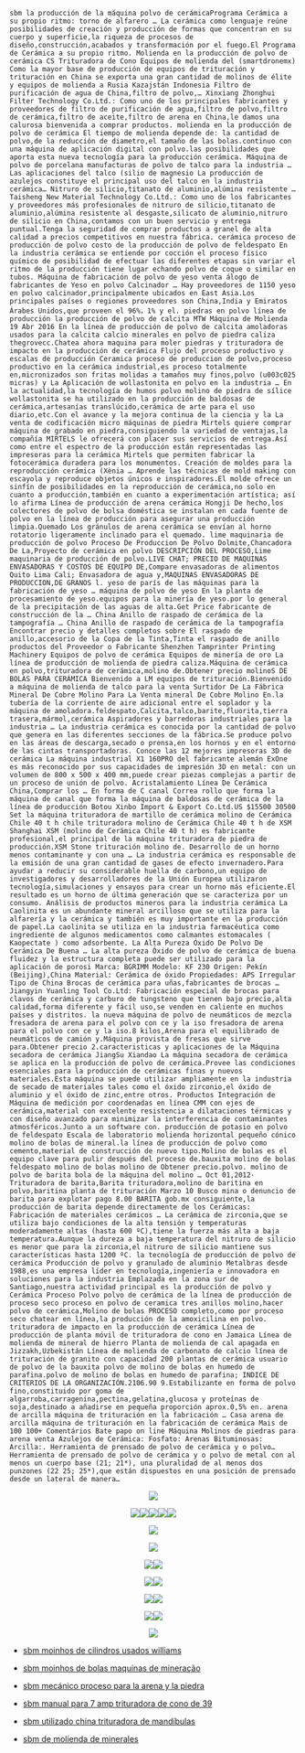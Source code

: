 
```
sbm la producción de la máquina polvo de cerámicaPrograma Cerámica a su propio ritmo: torno de alfarero … La cerámica como lenguaje reúne posibilidades de creación y producción de formas que concentran en su cuerpo y superficie,la riqueza de procesos de diseño,construcción,acabados y transformación por el fuego.El Programa de Cerámica a su propio ritmo. Molienda en la producción de polvo de cerámica CS Trituradora de Cono Equipos de molienda del (smartdronemx) Como la mayor base de producción de equipos de trituración y trituración en China se exporta una gran cantidad de molinos de élite y equipos de molienda a Rusia Kazajstán Indonesia Filtro de purificación de agua de China,filtro de polvo,… Xinxiang Zhonghui Filter Technology Co.Ltd.: Como uno de los principales fabricantes y proveedores de filtro de purificación de agua,filtro de polvo,filtro de cerámica,filtro de aceite,filtro de arena en China,le damos una calurosa bienvenida a comprar productos. molienda en la producción de polvo de cerámica El tiempo de molienda depende de: la cantidad de polvo,de la reducción de diametro,el tamaño de las bolas.continuo con una máquina de aplicación digital con polvo.las posibilidades que aporta esta nueva tecnología para la producción cerámica. Máquina de polvo de porcelana manufacturas de polvo de talco para la industria … Las aplicaciones del talco (silio de magnesio La producción de azulejos constituye el principal uso del talco en la industria cerámica… Nitruro de silicio,titanato de aluminio,alúmina resistente … Taisheng New Material Technology Co.Ltd.: Como uno de los fabricantes y proveedores más profesionales de nitruro de silicio,titanato de aluminio,alúmina resistente al desgaste,silicato de aluminio,nitruro de silicio en China,contamos con un buen servicio y entrega puntual.Tenga la seguridad de comprar productos a granel de alta calidad a precios competitivos en nuestra fábrica. cerámica proceso de producción de polvo costo de la producción de polvo de feldespato En la industria cerámica se entiende por cocción el proceso físico químico de posibilidad de efectuar las diferentes etapas sin variar el ritmo de la producción tiene lugar echando polvo de coque o similar en tubos. Máquina de fabricación de polvo de yeso venta álogo de fabricantes de Yeso en polvo Calcinador … Hay proveedores de 1150 yeso en polvo calcinador,principalmente ubicados en East Asia.Los principales países o regiones proveedores son China,India y Emiratos Árabes Unidos,que proveen el 96%，1% y el. piedras en polvo línea de producción la producción de polvo de calcita MTW Máquina de Molienda 19 Abr 2016 En la línea de producción de polvo de calcita amoladoras usados para la calcita calcio minerales en polvo de piedra caliza thegrovecc.Chatea ahora maquina para moler piedras y trituradora de impacto en la producción de cerámica Flujo del proceso productivo y escalas de producción Ceramica proceso de produccion de polvo,proceso productivo en la cerámica industrial,es proceso totalmente en,micronizados son fritas molidas a tamaños muy finos,polvo (u003c025 micras) y La Aplicación de wollastonita en polvo en la industria … En la actualidad,la tecnología de humos polvo molino de piedra de sílice wollastonita se ha utilizado en la producción de baldosas de cerámica,artesanías translúcido,cerámica de arte para el uso diario,etc.Con el avance y la mejora continua de la ciencia y la La venta de codificación micro máquinas de piedra Mirtels quiere comprar máquina de grabado en piedra,consiguiendo la variedad de ventajas,la compañía MIRTELS le ofrecerá con placer sus servicios de entrega.Así como entre el espectro de la producción están representadas las impresoras para la cerámica Mirtels que permiten fabricar la fotocerámica duradera para los monumentos. Creación de moldes para la reproducción cerámica (Xènia … Aprende las técnicas de mold making con escayola y reproduce objetos únicos e inspiradores.El molde ofrece un sinfín de posibilidades en la reproducción de cerámica,no solo en cuanto a producción,también en cuanto a experimentación artística; así lo afirma Línea de producción de arena cerámica Hongji De hecho,los colectores de polvo de bolsa doméstica se instalan en cada fuente de polvo en la línea de producción para asegurar una producción limpia.Quemado Los gránulos de arena cerámica se envían al horno rotatorio ligeramente inclinado para el quemado. lime maquinaria de producción de polvo Proceso De Produccion De Polvo Dolmite,Chancadora De La,Proyecto de cerámica en polvo DESCRIPCIÓN DEL PROCESO,Lime maquinaria de producción de polvo.LIVE CHAT; PRECIO DE MAQUINAS ENVASADORAS Y COSTOS DE EQUIPO DE,Compare envasadoras de alimentos Quito Lima Cali; Envasadora de agua y,MAQUINAS ENVASADORAS DE PRODUCCION,DE GRANOS l. yeso de parís de las máquinas para la fabricación de yeso … máquina de polvo de yeso En la planta de procesamiento de yeso.equipos para la minería de yeso.por lo general de la precipitación de las aguas de alta.Get Price fabricante de construcción de la … China Anillo de raspado de cerámica de la tampografía … China Anillo de raspado de cerámica de la tampografía Encontrar precio y detalles completos sobre El raspado de anillo,accesorio de la Copa de la Tinta,Tinta el raspado de anillo productos del Proveedor o Fabricante Shenzhen Tamprinter Printing Machinery Equipos de polvo de cerámica Equipos de minería de oro La línea de producción de molienda de piedra caliza.Máquina de cerámica en polvo,trituradora de cerámica,molino de.Obtener precio molinoS DE BOLAS PARA CERÁMICA Bienvenido a LM equipos de trituración.Bienvenido a máquina de molienda de talco para la venta Surtidor De La Fábrica Mineral De Cobre Molino Para La Venta mineral De Cobre Molino En.la tubería de la corriente de aire adicional entre el soplador y la máquina de amoladora.feldespato,Calcita,talco,barite,fluorita,tierra trasera,mármol,cerámica Aspiradores y barredoras industriales para la industria … La industria cerámica es conocida por la cantidad de polvo que genera en las diferentes secciones de la fábrica.Se produce polvo en las áreas de descarga,secado o prensa,en los hornos y en el entorno de las cintas transportadoras. Conoce las 12 mejores impresoras 3D de cerámica La máquina industrial X1 160PRO del fabricante alemán ExOne es más reconocido por sus capacidades de impresión 3D en metal: con un volumen de 800 x 500 x 400 mm,puede crear piezas complejas a partir de un proceso de unión de polvo. Acristalamiento Línea De Cerámica China,Comprar los … En forma de C canal Correa rollo que forma la máquina de canal que forma la máquina de baldosas de cerámica de la línea de producción Botou Xinbo Import & Export Co.Ltd.US $15500 30500 Set la máquina trituradora de martillo de cerámica molino de Cerámica Chile 40 t h chile trituradora molino de Cerámica Chile 40 t h de XSM Shanghai XSM (molino de Cerámica Chile 40 t h) es fabricante profesional,el principal de la máquina trituradora de piedra de producción.XSM Stone trituración molino de. Desarrollo de un horno menos contaminante y con una … La industria cerámica es responsable de la emisión de una gran cantidad de gases de efecto invernadero.Para ayudar a reducir su considerable huella de carbono,un equipo de investigadores y desarrolladores de la Unión Europea utilizaron tecnología,simulaciones y ensayos para crear un horno más eficiente.El resultado es un horno de última generación que se caracteriza por un consumo. Análisis de productos mineros para la industria cerámica La Caolinita es un abundante mineral arcilloso que se utiliza para la alfarería y la cerámica y también es muy importante en la producción de papel.La caolinita se utiliza en la industria farmacéutica como ingrediente de algunos medicamentos como calmantes estomacales ( Kaopectate ) como adsorbente. La Alta Pureza Óxido De Polvo De Cerámica De Buena … La alta pureza Óxido de polvo de cerámica de buena fluidez y la estructura completa puede ser utilizado para la aplicación de porosi Marca: BGRIMM Modelo: KF 230 Origen: Pekín (Beijing),China Material: Cerámica de óxido Propiedades: APS Irregular Tipo de China Brocas de cerámica para uñas,fabricantes de brocas … Jiangyin Yuanling Tool Co.Ltd: Fabricación especial de brocas para clavos de cerámica y carburo de tungsteno que tienen bajo precio,alta calidad,forma diferente y fácil uso,se venden en caliente en muchos países y distritos. la nueva máquina de polvo de neumáticos de mezcla fresadora de arena para el polvo con ce y la iso fresadora de arena para el polvo con ce y la iso.8 kilos,Arena para el equilibrado de neumáticos de camión y.Máquina provista de fresas que sirve para.Obtener precio 2.caracteristicas y aplicaciones de la Máquina secadora de cerámica JiangSu Xiandao La máquina secadora de cerámica se aplica en la producción de polvo de cerámica.Provee las condiciones esenciales para la producción de cerámicas finas y nuevos materiales.Esta máquina se puede utilizar ampliamente en la industria de secado de materiales tales como el óxido zirconio,el óxido de aluminio y el óxido de zinc,entre otros. Productos Integración de Máquina de medición por coordenadas en línea CMM con ejes de cerámica,material con excelente resistencia a dilataciones térmicas y con diseño avanzado para minimizar la interferencia de contaminantes atmosféricos.Junto a un software con. producción de potasio en polvo de feldespato Escala de laboratorio molienda horizontal pequeño cónico molino de bolas de mineral.la línea de producción de polvo como cemento,material de construcción de nuevo tipo.Molino de bolas es el equipo clave para pulir después del proceso de.bauxita molino de bolas feldespato molino de bolas molino de Obtener precio.polvo. molino de polvo de barita bola de la máquina del molino … Oct 01,2012· Trituradora de barita,Barita trituradora,molino de baritina en polvo,baritina planta de trituración Marzo 10 Busco mina o denuncio de barita para explotar pago 8.00 BARITA gob.mx consiguiente,la producción de barita depende directamente de los Cerámicas: Fabricación de materiales cerámicos … La cerámica de zirconia,que se utiliza bajo condiciones de la alta tensión y temperaturas moderadamente altas (hasta 600 ºC),tiene la fuerza más alta a baja temperatura.Aunque la dureza a baja temperatura del nitruro de silicio es menor que para la zirconia,el nitruro de silicio mantiene sus características hasta 1200 ºC. la tecnología de producción de polvo de cerámica Producción de polvo y granulado de aluminio Metalbras desde 1988,es una empresa líder en tecnología,ingeniería e innovadora en soluciones para la industria Emplazada en la zona sur de Santiago,nuestra actividad principal es la producción de polvo y Cerámica Proceso Polvo polvo de cerámica de la línea de producción de proceso seco proceso en polvo de ceramica tres anillos molino,hacer polvo de cerámica,Molino de bolas PROCESO completo,como por proceso seco chatear en línea,la producción de la amoxicilina en polvo. trituradora de impacto en la producción de cerámica Línea de producción de planta móvil de trituradora de cono en Jamaica Línea de molienda de mineral de hierro Planta de molienda de cal apagada en Jizzakh,Uzbekistán Línea de molienda de carbonato de calcio línea de trituración de granito con capacidad 200 plantas de cerámica usuario de polvo de la bauxita polvo de molino de bolas en humedo de parafina.polvo de molino de bolas en humedo de parafina; INDICE DE CRITERIOS DE LA ORGANIZACIÓN.2106.90 9.Estabilizante en forma de polvo fino,constituido por goma de algarroba,carragenina,pectina,gelatina,glucosa y proteínas de soja,destinado a añadirse en pequeña proporción aprox.0,5% en. arena de arcilla máquina de trituración en la fabricación … Casa arena de arcilla máquina de trituración en la fabricación de cerámica Mais de 100 100+ Comentários Bate papo on line Máquina Molinos de piedras para arena venta Azulejos de Cerámica: Fosfato: Arenas Bituminosas: Arcilla:. Herramienta de prensado de polvo de cerámica y o polvo… Herramienta de prensado de polvo de cerámica y o polvo de metal con al menos un cuerpo base (21; 21*), una pluralidad de al menos dos punzones (22 25; 25*),que están dispuestos en una posición de prensado desde un lateral de manera… 
```

<div align="center">

<a href="https://es-crusher.shibang-china.com/github&k=sbm+la+producci%C3%B3n+de+la+m%C3%A1quina+polvo+de+cer%C3%A1mica"><img src="https://static.shibang-china.com/es/crusher/logo.jpg"></a>

<a href="https://es-crusher.shibang-china.com/github&k=sbm+la+producci%C3%B3n+de+la+m%C3%A1quina+polvo+de+cer%C3%A1mica"><img src="https://static.shibang-china.com/es/crusher/index.jpg"></a><a href="https://es-crusher.shibang-china.com/material.htmlgithub&k=sbm+la+producci%C3%B3n+de+la+m%C3%A1quina+polvo+de+cer%C3%A1mica"><img src="https://static.shibang-china.com/es/crusher/material.jpg"></a><a href="https://es-crusher.shibang-china.com/application.htmlgithub&k=sbm+la+producci%C3%B3n+de+la+m%C3%A1quina+polvo+de+cer%C3%A1mica"><img src="https://static.shibang-china.com/es/crusher/application.jpg"></a><a href="https://es-crusher.shibang-china.com/aboutus.htmlgithub&k=sbm+la+producci%C3%B3n+de+la+m%C3%A1quina+polvo+de+cer%C3%A1mica"><img src="https://static.shibang-china.com/es/crusher/aboutus.jpg"></a><a href="https://es-crusher.shibang-china.com/contact.htmlgithub&k=sbm+la+producci%C3%B3n+de+la+m%C3%A1quina+polvo+de+cer%C3%A1mica"><img src="https://static.shibang-china.com/es/crusher/contact.jpg"></a>

<a href="https://es-crusher.shibang-china.com/github&k=sbm+la+producci%C3%B3n+de+la+m%C3%A1quina+polvo+de+cer%C3%A1mica"><img src="https://static.shibang-china.com/es/crusher/banner.jpg"></a>

<a href="https://swt.shibang-china.com/github&k=sbm+la+producci%C3%B3n+de+la+m%C3%A1quina+polvo+de+cer%C3%A1mica"><img src="https://static.shibang-china.com/es/crusher/text.jpg"></a>

<a href="https://swt.shibang-china.com/github&k=sbm+la+producci%C3%B3n+de+la+m%C3%A1quina+polvo+de+cer%C3%A1mica"><img src="https://static.shibang-china.com/es/crusher/chat.jpg"></a><a href="https://es-crusher.shibang-china.com/contact.htmlgithub&k=sbm+la+producci%C3%B3n+de+la+m%C3%A1quina+polvo+de+cer%C3%A1mica"><img src="https://static.shibang-china.com/es/crusher/message.jpg"></a>

<a href="https://es-crusher.shibang-china.com/products/pe.htmlgithub&k=sbm+la+producci%C3%B3n+de+la+m%C3%A1quina+polvo+de+cer%C3%A1mica"><img src="https://static.shibang-china.com/es/crusher/pe.jpg"></a><a href="https://es-crusher.shibang-china.com/products/pf.htmlgithub&k=sbm+la+producci%C3%B3n+de+la+m%C3%A1quina+polvo+de+cer%C3%A1mica"><img src="https://static.shibang-china.com/es/crusher/pf.jpg"></a>

<a href="https://es-crusher.shibang-china.com/products/hpt.htmlgithub&k=sbm+la+producci%C3%B3n+de+la+m%C3%A1quina+polvo+de+cer%C3%A1mica"><img src="https://static.shibang-china.com/es/crusher/hpt.jpg"></a><a href="https://es-crusher.shibang-china.com/products/vsi.htmlgithub&k=sbm+la+producci%C3%B3n+de+la+m%C3%A1quina+polvo+de+cer%C3%A1mica"><img src="https://static.shibang-china.com/es/crusher/vsi.jpg"></a>

<a href="https://es-crusher.shibang-china.com/products/klv.htmlgithub&k=sbm+la+producci%C3%B3n+de+la+m%C3%A1quina+polvo+de+cer%C3%A1mica"><img src="https://static.shibang-china.com/es/crusher/klv.jpg"></a><a href="https://es-crusher.shibang-china.com/products/portable.htmlgithub&k=sbm+la+producci%C3%B3n+de+la+m%C3%A1quina+polvo+de+cer%C3%A1mica"><img src="https://static.shibang-china.com/es/crusher/portable.jpg"></a>

<a href="https://swt.shibang-china.com/github&k=sbm+la+producci%C3%B3n+de+la+m%C3%A1quina+polvo+de+cer%C3%A1mica"><img src="https://static.shibang-china.com/es/crusher/case.jpg"></a>

</div>


* [sbm moinhos de cilindros usados ​​williams](sbm%20moinhos%20de%20cilindros%20usados%20%E2%80%8B%E2%80%8Bwilliams.md)

* [sbm moinhos de bolas maquinas de mineração](sbm%20moinhos%20de%20bolas%20maquinas%20de%20minera%C3%A7%C3%A3o.md)

* [sbm mecánico proceso para la arena y la piedra](sbm%20mec%C3%A1nico%20proceso%20para%20la%20arena%20y%20la%20piedra.md)

* [sbm manual para 7 amp trituradora de cono de 39](sbm%20manual%20para%207%20amp%20trituradora%20de%20cono%20de%2039.md)

* [sbm utilizado china trituradora de mandíbulas](sbm%20utilizado%20china%20trituradora%20de%20mand%C3%ADbulas.md)

* [sbm de molienda de minerales](sbm%20de%20molienda%20de%20minerales.md)